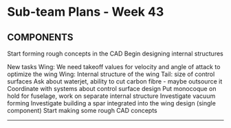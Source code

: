 # Sub-team Plans - Week 43

## COMPONENTS

Start forming rough concepts in the CAD
Begin designing internal structures

New tasks
Wing: We need takeoff values for velocity and angle of attack to optimize the wing
Wing: Internal structure of the wing
Tail: size of control surfaces
Ask about waterjet, ability to cut carbon fibre - maybe outsource it
Coordinate with systems about control surface design
Put monocoque on hold for fuselage, work on separate internal structure
Investigate vacuum forming
Investigate building a spar integrated into the wing design (single component)
Start making some rough CAD concepts

---

